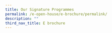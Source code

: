 ```yaml
---
title: Our Signature Programmes
permalink: /e-open-house/e-brochure/permalink/
description: ""
third_nav_title: E brochure
---
```

